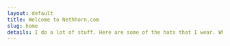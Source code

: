 ```yaml
---
layout: default
title: Welcome to Nethhorn.com
slug: home
details: I do a lot of stuff. Here are some of the hats that I wear. Which one did you want to know more about?
---
```

